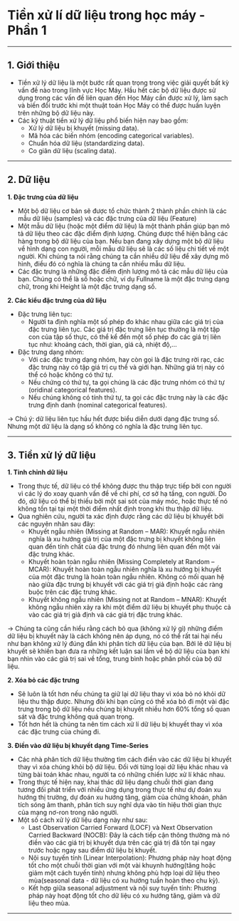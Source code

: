 # Tiền xử lí dữ liệu trong học máy - Phần 1
---
## 1. Giới thiệu 
* Tiền xử lý dữ liệu là một bước rất quan trọng trong việc giải quyết bất kỳ vấn đề nào trong lĩnh vực Học Máy. Hầu hết các bộ dữ liệu được sử dụng trong các vấn đề liên quan đến Học Máy cần được xử lý, làm sạch và biến đổi trước khi một thuật toán Học Máy có thể được huấn luyện trên những bộ dữ liệu này.
* Các kỹ thuật tiền xử lý dữ liệu phổ biến hiện nay bao gồm:
   * Xử lý dữ liệu bị khuyết (missing data).
   * Mã hóa các biến nhóm (encoding categorical variables).
   * Chuẩn hóa dữ liệu (standardizing data).
   * Co giãn dữ liệu (scaling data).
---
## 2. Dữ liệu
**1. Đặc trưng của dữ liệu**
* Một bộ dữ liệu cơ bản sẽ được tổ chức thành 2 thành phần chính là các mẫu dữ liệu (samples) và các đặc trưng của dữ liệu (Feature)
* Một mẫu dữ liệu (hoặc một điểm dữ liệu) là một thành phần giúp bạn mô tả dữ liệu theo các đặc điểm định lượng. Chúng được thể hiện bằng các hàng trong bộ dữ liệu của bạn. Nếu bạn đang xây dựng một bộ dữ liệu về hình dạng con người, mỗi mẫu dữ liệu sẽ là các số liệu chi tiết về một người. Khi chúng ta nói rằng chúng ta cần nhiều dữ liệu để xây dựng mô hình, điều đó có nghĩa là chúng ta cần nhiều mẫu dữ liệu.
* Các đặc trưng là những đặc điểm định lượng mô tả các mẫu dữ liệu của bạn. Chúng có thể là số hoặc chữ, ví dụ Fullname là một đặc trưng dạng chữ, trong khi Height là một đặc trưng dạng số.

**2. Các kiểu đặc trưng của dữ liệu**
* Đặc trưng liên tục: 
  * Người ta định nghĩa một số phép đo khác nhau giữa các giá trị của đặc trưng liên tục. Các giá trị đặc trưng liên tục thường là một tập con của tập số thực, có thể kể đến một số
 phép đo các giá trị liên tục như: khoảng cách, thời gian, giá cả, nhiệt độ,…
* Đặc trưng dạng nhóm: 
  * Với các đặc trưng dạng nhóm, hay còn gọi là đặc trưng rời rạc, các đặc trưng này có tập giá trị cụ thể và giới hạn. Những giá trị này có thể có hoặc không có thứ tự. 
  * Nếu chứng có thứ tự, ta gọi chúng là các đặc trưng nhóm có thứ tự (oridinal categorical features).
  * Nếu chúng không có tính thứ tự, ta gọi các đặc trưng này là các đặc trưng định danh (nominal categorical features).

-> Chú ý: dữ liệu liên tục hầu hết được biểu diễn dưới dạng đặc trưng số. Nhưng một dữ liệu là dạng số không có nghĩa là đặc trưng liên tục. 

---
## 3. Tiền xử lý dữ liệu 
**1. Tinh chỉnh dữ liệu** 
* Trong thực tế, dữ liệu có thể không được thu thập trực tiếp bởi con người vì các lý do xoay quanh vấn đề về chi phí, cơ sở hạ tầng, con người. Do đó, dữ liệu có thể bị thiếu bởi một sai sót của máy móc, hoặc thực tế nó không tồn tại tại một thời điểm nhất định trong khi thu thập dữ liệu.
* Qua nghiên cứu, người ta xác định được rằng các dữ liệu bị khuyết bởi các nguyên nhân sau đây:
  * Khuyết ngẫu nhiên (Missing at Random – MAR): Khuyết ngẫu nhiên nghĩa là xu hướng giá trị của một đặc trưng bị khuyết không liên quan đến tính chất của đặc trưng đó nhưng liên quan đến một vài đặc trưng khác.
  * Khuyết hoàn toàn ngẫu nhiên (Missing Completely at Random – MCAR): Khuyết hoàn toàn ngẫu nhiên nghĩa là xu hướng bị khuyết của một đặc trưng là hoàn toàn ngẫu nhiên. Không có mối quan hệ nào giữa đặc trưng bị khuyết với các giá trị giả định hoặc các ràng buộc trên các đặc trưng khác.
  * Khuyết không ngẫu nhiên (Missing not at Random – MNAR): Khuyết không ngẫu nhiên xảy ra khi một điểm dữ liệu bị khuyết phụ thuộc cả vào các giá trị giả định và các giá trị đặc trưng khác.

-> Chúng ta cũng cần hiểu rằng cách bỏ qua (không xử lý gì) những điểm dữ liệu bị khuyết này là cách không nên áp dụng, nó có thể rất tai hại nếu như bạn không xử lý đúng đắn khi phân tích dữ liệu của bạn. Bởi lẽ dữ liệu bị khuyết sẽ khiến bạn đưa ra những kết luận sai lầm về bộ dữ liệu của bạn khi bạn nhìn vào các giá trị sai về tổng, trung bình hoặc phân phối của bộ dữ liệu.

**2. Xóa bỏ các đặc trưng**
* Sẽ luôn là tốt hơn nếu chúng ta giữ lại dữ liệu thay vì xóa bỏ nó khỏi dữ liệu thu thập được. Nhưng đôi khi bạn cũng có thể xóa bỏ đi một vài đậc trưng trong bộ dữ liệu nếu chúng bị khuyết nhiều hơn 60% tổng số quan sát và đặc trưng không quá quan trọng. 
* Tốt hơn hết là chúng ta nên tìm cách xử lí dữ liệu bị khuyết thay vì xóa các đặc trưng của chúng đi. 

**3. Điền vào dữ liệu bị khuyết dạng Time-Series**
* Các nhà phân tích dữ liệu thường tìm cách điền vào các dữ liệu bị khuyết thay vì xóa chúng khỏi bộ dữ liệu. Đối với từng loại dữ liệu khác nhau và từng bài toán khác nhau, người ta có những chiến lược xử lí khác nhau.
* Trong thực tế hiện nay, khai thác dữ liệu dạng chuỗi thời gian đang tương đối phát triển với nhiều ứng dụng trong thực tế như dự đoán xu hướng thị trường, dự đoán xu hướng tăng, giảm của chứng khoán, phân tích sóng âm thanh, phân tích suy nghĩ dựa vào tín hiệu thời gian thực của mạng nơ-ron trong não người.
* Một số cách xử lý dữ liệu dạng này như sau:
    * Last Observation Carried Forward (LOCF) và Next Observation Carried Backward (NOCB): Đây là cách tiếp cận thông thường mà nó điền vào các giá trị bị khuyết dựa trên các giá trị đã tồn tại ngay trước hoặc ngay sau điểm dữ liệu bị khuyết.
    * Nội suy tuyến tính (Linear Interpolation): Phương pháp này hoạt động tốt cho một chuỗi thời gian với một vài khuynh hướng(tăng hoặc giảm một cách tuyến tính) nhưng không phù hợp loại dữ liệu theo mùa(seasonal data - dữ liệu có xu hướng tuần hoàn theo chu kỳ).
    * Kết hợp giữa seasonal adjustment và nội suy tuyến tính: Phương pháp này hoạt động tốt cho dữ liệu có xu hướng tăng, giảm và dữ liệu theo mùa.
---

